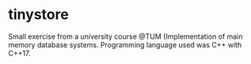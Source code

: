 # tinystore
Small exercise from a university course @TUM (Implementation of main memory database systems. 
Programming language used was C++ with C++17.
